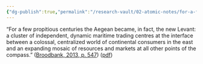 ```yaml
---
{"dg-publish":true,"permalink":"/research-vault/02-atomic-notes/for-a-few-centuries-the-aegean-became-the-new-levant/"}
---
```


“For a few propitious centuries the Aegean became, in fact, the new Levant: a cluster of independent, dynamic maritime trading centres at the interface between a colossal, centralized world of continental consumers in the east and an expanding mosaic of resources and markets at all other points of the compass.” ([Broodbank, 2013, p. 547](zotero://select/library/items/IR54JIQG)) ([pdf](zotero://open-pdf/library/items/85K7BT2G?page=513&annotation=5XGM5VXM))